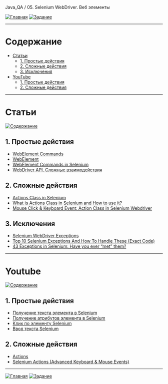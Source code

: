 Java_QA / 05. Selenium WebDriver. Веб элементы

[![Главная](https://img.shields.io/badge/-Главная-aaccee)](README.md)
[![Задание](https://img.shields.io/badge/-Задание-99ffee)](3.%20Задание.md)

***

# Содержание

* [Статьи](#статьи)
    * [1. Простые действия](#1-простые-действия)
    * [2. Сложные действия](#2-сложные-действия)
    * [3. Исключения](#3-исключения)
* [YouTube](#youtube)
    * [1. Простые действия](#1-простые-действия-1)
    * [2. Сложные действия](#2-сложные-действия-1)

***

# Статьи

[![Содержание](https://img.shields.io/badge/-Содержание-66eeff)](#содержание)

## 1. Простые действия

* [WebElement Commands](https://www.toolsqa.com/selenium-webdriver/webelement-commands/)
* [WebElement](https://www.selenium.dev/documentation/en/webdriver/web_element/)
* [WebElement Commands in Selenium](https://stqatools.com/selenium-webelement-commands/)
* [WebDriver API. Сложные взаимодействия](https://comaqa.gitbook.io/selenium-webdriver-lectures/selenium-webdriver.-slozhnye-voprosy./webdriver-api.-slozhnye-vzaimodeistviya.)

## 2. Сложные действия

* [Actions Class in Selenium](https://www.toolsqa.com/selenium-webdriver/actions-class-in-selenium/)
* [What is Actions Class in Selenium and How to use it?](https://www.janbasktraining.com/blog/what-is-actions-class-in-selenium/)
* [Mouse Click & Keyboard Event: Action Class in Selenium Webdriver](https://www.guru99.com/keyboard-mouse-events-files-webdriver.html)

## 3. Исключения

* [Selenium WebDriver Exceptions](http://internetka.in.ua/selenium-webdriver-exceptions/)
* [Top 10 Selenium Exceptions And How To Handle These (Exact Code)](https://www.softwaretestinghelp.com/exception-handling-framework-selenium-tutorial-19/)
* [43 Exceptions in Selenium: Have you ever “met” them?](https://www.katalon.com/resources-center/blog/selenium-exceptions/)

***

# Youtube

[![Содержание](https://img.shields.io/badge/-Содержание-66eeff)](#содержание)

## 1. Простые действия

* [Получение текста элемента в Selenium](https://www.youtube.com/watch?v=8N5p1105_ZM&list=PLZqgWWF4O-ziBZVXN19WcRHPM5DkH672c&index=10)
* [Получение атрибутов элемента в Selenium](https://www.youtube.com/watch?v=1lWtNSFXL1Q&list=PLZqgWWF4O-ziBZVXN19WcRHPM5DkH672c&index=9)
* [Клик по элементу Selenium](https://www.youtube.com/watch?v=GfUYh8u8leI&list=PLZqgWWF4O-ziBZVXN19WcRHPM5DkH672c&index=12)
* [Ввод текста Selenium](https://www.youtube.com/watch?v=Irdz077dHsk&list=PLZqgWWF4O-ziBZVXN19WcRHPM5DkH672c&index=13https://www.youtube.com/watch?v=Irdz077dHsk&list=PLZqgWWF4O-ziBZVXN19WcRHPM5DkH672c&index=13)

## 2. Сложные действия

* [Actions](https://www.youtube.com/watch?v=-L2AnIN7VXk)
* [Selenium Actions (Advanced Keyboard & Mouse Events)](https://www.youtube.com/playlist?list=PLfp-cJ6BH8u_KcwdSoFsGlE6u2XSrKkwc)

***

[![Главная](https://img.shields.io/badge/-Главная-aaccee)](README.md)
[![Задание](https://img.shields.io/badge/-Задание-99ffee)](3.%20Задание.md)